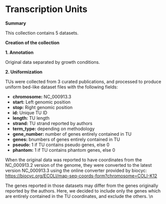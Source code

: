 # Transcription Units

**Summary**

This collection contains 5 datasets.

**Creation of the collection**

**1. Annotation**

Original data separated by growth conditions.

**2. Uniformization** 

TUs were collected from 3 curated publications, and processed to produce uniform bed-like dataset files with the following fields:

- __chromosome:__ NC_000913.3 
- __start:__ Left genomic position
- __stop:__ Right genomic position
- __id:__ Unique TU ID
- __length:__ TU length
- __strand:__ TU strand reported by authors
- __term_type:__ depending on methodology
- __gene_number:__ number of genes entirely contained in TU
- __genes:__ bnumbers of genes entirely contained in TU
- __pseudo:__ 1 if TU contains pseudo genes, else 0
- __phantom:__ 1 if TU contains phantom genes, else 0


When the original data was reported to have coordinates from the NC_000913.2 version of the genome, they were converted to the latest version NC_000913.3 using the online converter provided by biocyc: https://biocyc.org/ECOLI/map-seq-coords-form?chromosome=COLI-K12 

The genes reported in those datasets may differ from the genes originally reported by the authors. Here, we decided to include only the genes which are entirely contained in the TU coordinates, and exclude the others. \n
